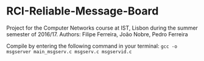 # RCI-Reliable-Message-Board
Project for the Computer Networks course at IST, Lisbon during the summer semester of 2016/17.
Authors: Filipe Ferreira, João Nobre, Pedro Ferreira

Compile by entering the following command in your terminal: `gcc -o msgserver main_msgserv.c msgserv.c msgservid.c`
